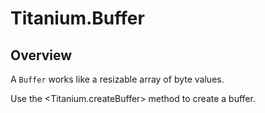 # Titanium.Buffer

<ProxySummary/>

## Overview

A `Buffer` works like a resizable array of byte values.

Use the <Titanium.createBuffer> method to create a buffer.

<ApiDocs/>
